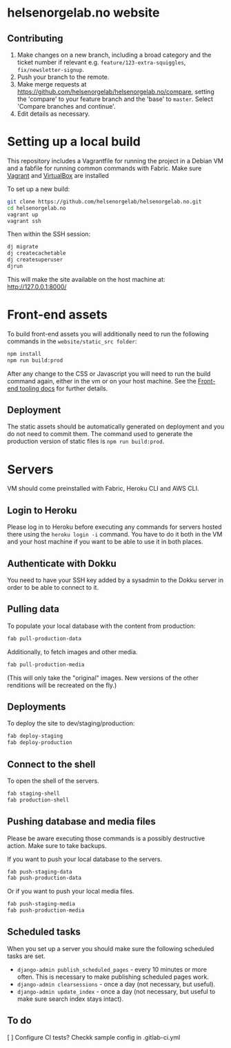 # helsenorgelab.no website

## Contributing

1. Make changes on a new branch, including a broad category and the ticket number if relevant e.g. `feature/123-extra-squiggles`, `fix/newsletter-signup`.
1. Push your branch to the remote.
1. Make merge requests at https://github.com/helsenorgelab/helsenorgelab.no/compare, setting the 'compare' to your feature branch and the 'base' to `master`. Select 'Compare branches and continue'.
1. Edit details as necessary.

# Setting up a local build

This repository includes a Vagrantfile for running the project in a Debian VM and a fabfile for running common commands with Fabric.
Make sure [Vagrant](https://www.vagrantup.com/downloads.html) and [VirtualBox](https://www.virtualbox.org/wiki/Downloads) are installed

To set up a new build:

```bash
git clone https://github.com/helsenorgelab/helsenorgelab.no.git
cd helsenorgelab.no
vagrant up
vagrant ssh
```

Then within the SSH session:

```bash
dj migrate
dj createcachetable
dj createsuperuser
djrun
```

This will make the site available on the host machine at: http://127.0.0.1:8000/

# Front-end assets

To build front-end assets you will additionally need to run the following commands in the `website/static_src folder`:

```bash
npm install
npm run build:prod
```

After any change to the CSS or Javascript you will need to run the build command again, either in the vm or on your host machine. See the [Front-end tooling docs](norwegian_ehealth/norwegian_ehealth/static_src/README.md) for further details.

## Deployment

The static assets should be automatically generated on deployment and you do
not need to commit them. The command used to generate the production version
of static files is `npm run build:prod`.

# Servers

VM should come preinstalled with Fabric, Heroku CLI and AWS CLI.

## Login to Heroku

Please log in to Heroku before executing any commands for servers hosted there
using the `heroku login -i` command. You have to do it both in the VM and your
host machine if you want to be able to use it in both places.

## Authenticate with Dokku

You need to have your SSH key added by a sysadmin to the Dokku server in order
to be able to connect to it.

## Pulling data

To populate your local database with the content from production:

```bash
fab pull-production-data
```

Additionally, to fetch images and other media.

```bash
fab pull-production-media
```

(This will only take the "original" images. New versions of the other renditions will be recreated on the fly.)

## Deployments

To deploy the site to dev/staging/production:

```bash
fab deploy-staging
fab deploy-production
```

## Connect to the shell

To open the shell of the servers.

```bash
fab staging-shell
fab production-shell
```

## Pushing database and media files

Please be aware executing those commands is a possibly destructive action. Make
sure to take backups.

If you want to push your local database to the servers.

```bash
fab push-staging-data
fab push-production-data
```

Or if you want to push your local media files.

```bash
fab push-staging-media
fab push-production-media
```

## Scheduled tasks

When you set up a server you should make sure the following scheduled tasks are set.

-   `django-admin publish_scheduled_pages` - every 10 minutes or more often. This is necessary to make publishing scheduled pages work.
-   `django-admin clearsessions` - once a day (not necessary, but useful).
-   `django-admin update_index` - once a day (not necessary, but useful to make sure search index stays intact).

## To do

[ ] Configure CI tests? Checkk sample config in .gitlab-ci.yml
